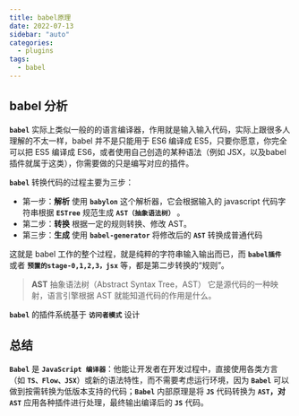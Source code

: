 ```yaml
---
title: babel原理
date: 2022-07-13
sidebar: "auto"
categories:
  - plugins
tags:
  - babel
---
```


## babel 分析

**`babel`** 实际上类似一般的的语言编译器，作用就是输入输入代码，实际上跟很多人理解的不太一样，babel 并不是只能用于 ES6 编译成 ES5，只要你愿意，你完全可以把 ES5 编译成 ES6，或者使用自己创造的某种语法（例如 JSX，以及babel 插件就属于这类），你需要做的只是编写对应的插件。

**`babel`** 转换代码的过程主要为三步：

- 第一步：**解析** 使用 **`babylon`** 这个解析器，它会根据输入的 javascript 代码字符串根据 **`ESTree`** 规范生成 **`AST（抽象语法树）`** 。
- 第二步：**转换** 根据一定的规则转换、修改 AST。
- 第三步：**生成** 使用 **`babel-generator`** 将修改后的 **`AST`** 转换成普通代码

这就是 babel 工作的整个过程，就是纯粹的字符串输入输出而已，而 **`babel插件`** 或者 **`预置的stage-0,1,2,3，jsx`** 等，都是第二步转换的“规则”。

> **AST** 抽象语法树（Abstract Syntax Tree，AST） 它是源代码的一种映射，语言引擎根据 AST 就能知道代码的作用是什么。

**`babel`** 的插件系统基于 **`访问者模式`** 设计

## 总结

**`Babel`** 是 **`JavaScript 编译器`**：他能让开发者在开发过程中，直接使用各类方言（如 **`TS、Flow、JSX`**）或新的语法特性，而不需要考虑运行环境，因为 **`Babel`** 可以做到按需转换为低版本支持的代码；**`Babel`** 内部原理是将 **`JS`** 代码转换为 **`AST`，对 `AST`** 应用各种插件进行处理，最终输出编译后的 **`JS`** 代码。
